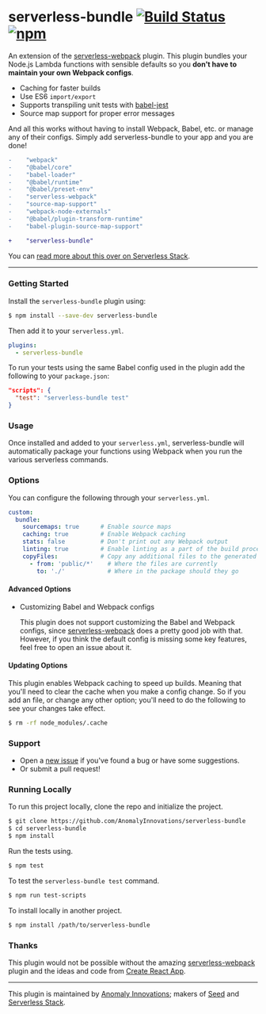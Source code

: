 # serverless-bundle [![Build Status](https://travis-ci.com/AnomalyInnovations/serverless-bundle.svg?branch=master)](https://travis-ci.com/AnomalyInnovations/serverless-bundle) [![npm](https://img.shields.io/npm/v/serverless-bundle.svg)](https://www.npmjs.com/package/serverless-bundle)

An extension of the [serverless-webpack](https://www.github.com/serverless-heaven/serverless-webpack) plugin. This plugin bundles your Node.js Lambda functions with sensible defaults so you **don't have to maintain your own Webpack configs**.

- Caching for faster builds
- Use ES6 `import/export`
- Supports transpiling unit tests with [babel-jest](https://github.com/facebook/jest/tree/master/packages/babel-jest)
- Source map support for proper error messages

And all this works without having to install Webpack, Babel, etc. or manage any of their configs. Simply add serverless-bundle to your app and you are done!

``` diff
-    "webpack"
-    "@babel/core"
-    "babel-loader"
-    "@babel/runtime"
-    "@babel/preset-env"
-    "serverless-webpack"
-    "source-map-support"
-    "webpack-node-externals"
-    "@babel/plugin-transform-runtime"
-    "babel-plugin-source-map-support"

+    "serverless-bundle"
```

You can [read more about this over on Serverless Stack](https://serverless-stack.com/chapters/package-lambdas-with-serverless-bundle.html).

---

### Getting Started

Install the `serverless-bundle` plugin using:

``` bash
$ npm install --save-dev serverless-bundle
```

Then add it to your `serverless.yml`.

``` yaml
plugins:
  - serverless-bundle
```

To run your tests using the same Babel config used in the plugin add the following to your `package.json`:

``` json
"scripts": {
  "test": "serverless-bundle test"
}
```

### Usage

Once installed and added to your `serverless.yml`, serverless-bundle will automatically package your functions using Webpack when you run the various serverless commands.

### Options

You can configure the following through your `serverless.yml`.

``` yaml
custom:
  bundle:
    sourcemaps: true      # Enable source maps
    caching: true         # Enable Webpack caching
    stats: false          # Don't print out any Webpack output
    linting: true         # Enable linting as a part of the build process
    copyFiles:            # Copy any additional files to the generated package
      - from: 'public/*'    # Where the files are currently
        to: './'            # Where in the package should they go
```

#### Advanced Options
 
- Customizing Babel and Webpack configs

  This plugin does not support customizing the Babel and Webpack configs, since [serverless-webpack](https://www.github.com/serverless-heaven/serverless-webpack) does a pretty good job with that. However, if you think the default config is missing some key features, feel free to open an issue about it.
  
#### Updating Options

This plugin enables Webpack caching to speed up builds. Meaning that you'll need to clear the cache when you make a config change. So if you add an file, or change any other option; you'll need to do the following to see your changes take effect.

``` bash
$ rm -rf node_modules/.cache
```

### Support

- Open a [new issue](https://github.com/AnomalyInnovations/serverless-bundle/issues/new) if you've found a bug or have some suggestions.
- Or submit a pull request!

### Running Locally

To run this project locally, clone the repo and initialize the project.

``` bash
$ git clone https://github.com/AnomalyInnovations/serverless-bundle
$ cd serverless-bundle
$ npm install
```

Run the tests using.

``` bash
$ npm test
```

To test the `serverless-bundle test` command.

``` bash
$ npm run test-scripts
```

To install locally in another project.

``` bash
$ npm install /path/to/serverless-bundle
```

### Thanks

This plugin would not be possible without the amazing [serverless-webpack](https://github.com/serverless-heaven/serverless-webpack) plugin and the ideas and code from [Create React App](https://www.github.com/facebook/create-react-app).

---

This plugin is maintained by [Anomaly Innovations](https://anoma.ly); makers of [Seed](https://seed.run) and [Serverless Stack](https://serverless-stack.com).
